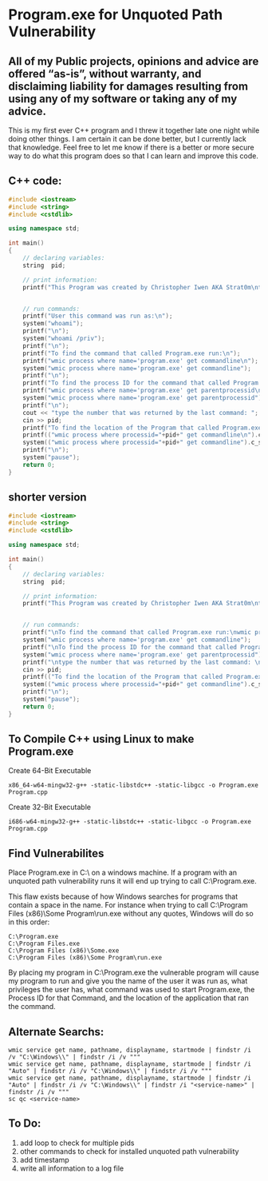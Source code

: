 # Program.exe for Unquoted Path Vulnerability
## **All of my Public projects, opinions and advice are offered “as-is”, without warranty, and disclaiming liability for damages resulting from using any of my software or taking any of my advice.**
This is my first ever C++ program and I threw it together late one night while doing other things. I am certain it can be done better, but I currently lack that knowledge. Feel free to let me know if there is a better or more secure way to do what this program does so that I can learn and improve this code. 

## C++ code:
```CPP
#include <iostream>
#include <string>
#include <cstdlib>

using namespace std;

int main()
{
    // declaring variables:
    string  pid;

    // print information:
    printf("This Program was created by Christopher Iwen AKA Strat0m\nto find unquoted path vulnerabilities in Windows programs\nyou can download the source code for this at https://github.com/ciwen3/Public\n\n");


    // run commands:
    printf("User this command was run as:\n");
    system("whoami");
    printf("\n");
    system("whoami /priv");
    printf("\n");
    printf("To find the command that called Program.exe run:\n");
    printf("wmic process where name='program.exe' get commandline\n");
    system("wmic process where name='program.exe' get commandline");
    printf("\n");
    printf("To find the process ID for the command that called Program.exe run:\n");
    printf("wmic process where name='program.exe' get parentprocessid\n");
    system("wmic process where name='program.exe' get parentprocessid");
    printf("\n");
    cout << "type the number that was returned by the last command: ";
    cin >> pid;
    printf("To find the location of the Program that called Program.exe run:\n");
    printf(("wmic process where processid="+pid+" get commandline\n").c_str());
    system(("wmic process where processid="+pid+" get commandline").c_str());
    printf("\n");
    system("pause");
    return 0;
}
```

## shorter version
```CPP
#include <iostream>
#include <string>
#include <cstdlib>

using namespace std;

int main()
{
    // declaring variables:
    string  pid;

    // print information:
    printf("This Program was created by Christopher Iwen AKA Strat0m\nto find unquoted path vulnerabilities in Windows programs\nyou can download the source code for this at https://github.com/ciwen3/Public\n\n");


    // run commands:
    printf("\nTo find the command that called Program.exe run:\nwmic process where name='program.exe' get commandline\n");
    system("wmic process where name='program.exe' get commandline");
    printf("\nTo find the process ID for the command that called Program.exe run:\nwmic process where name='program.exe' get parentprocessid\n");
    system("wmic process where name='program.exe' get parentprocessid");
    printf("\ntype the number that was returned by the last command: \n");
    cin >> pid;
    printf(("To find the location of the Program that called Program.exe run: \nwmic process where processid="+pid+" get commandline\n").c_str());
    system(("wmic process where processid="+pid+" get commandline").c_str());
    printf("\n");
    system("pause");
    return 0;
}
```


## To Compile C++ using Linux to make Program.exe
Create 64-Bit Executable
```
x86_64-w64-mingw32-g++ -static-libstdc++ -static-libgcc -o Program.exe Program.cpp
```
Create 32-Bit Executable
```
i686-w64-mingw32-g++ -static-libstdc++ -static-libgcc -o Program.exe Program.cpp
```

## Find Vulnerabilites
Place Program.exe in C:\ on a windows machine. If a program with an unquoted path vulnerability runs it will end up trying to call C:\Program.exe. 

This flaw exists because of how Windows searches for programs that contain a space in the name. For instance when trying to call C:\Program Files (x86)\Some Program\run.exe without any quotes, Windows will do so in this order:
```
C:\Program.exe
C:\Program Files.exe
C:\Program Files (x86)\Some.exe
C:\Program Files (x86)\Some Program\run.exe 
```
By placing my program in C:\Program.exe the vulnerable program will cause my program to run and give you the name of the user it was run as, what privileges the user has, what command was used to start Program.exe, the Process ID for that Command, and the location of the application that ran the command. 

## Alternate Searchs:
```
wmic service get name, pathname, displayname, startmode | findstr /i /v "C:\Windows\\" | findstr /i /v """
wmic service get name, pathname, displayname, startmode | findstr /i "Auto" | findstr /i /v "C:\Windows\\" | findstr /i /v """
wmic service get name, pathname, displayname, startmode | findstr /i "Auto" | findstr /i /v "C:\Windows\\" | findstr /i "<service-name>" | findstr /i /v """
sc qc <service-name>
```

## To Do:
1. add loop to check for multiple pids
2. other commands to check for installed unquoted path vulnerability
3. add timestamp
4. write all information to a log file 
